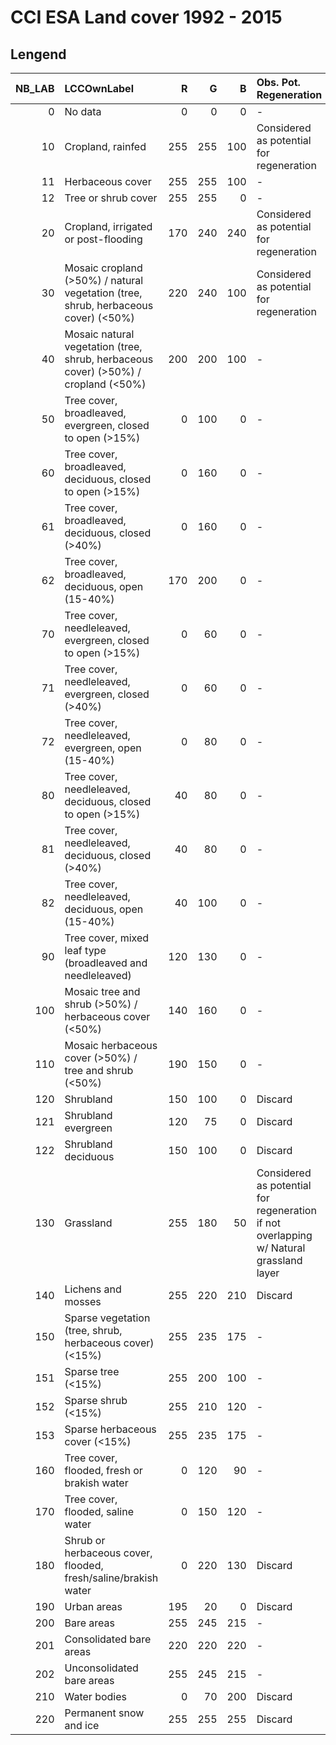 # CCI ESA Land cover 1992 - 2015

## Lengend  
  
| NB_LAB|LCCOwnLabel                                                                        |   R|   G|   B|Obs. Pot. Regeneration |
|------:|:----------------------------------------------------------------------------------|---:|---:|---:|:-----------|
|      0|No data                                                                            |   0|   0|   0|-|
|     10|Cropland, rainfed                                                                  | 255| 255| 100|Considered as potential for regeneration|
|     11|Herbaceous cover                                                                   | 255| 255| 100|-|
|     12|Tree or shrub cover                                                                | 255| 255|   0|-|
|     20|Cropland, irrigated or post-flooding                                               | 170| 240| 240|Considered as potential for regeneration|
|     30|Mosaic cropland (>50%) / natural vegetation (tree, shrub, herbaceous cover) (<50%) | 220| 240| 100|Considered as potential for regeneration|
|     40|Mosaic natural vegetation (tree, shrub, herbaceous cover) (>50%) / cropland (<50%) | 200| 200| 100|-|
|     50|Tree cover, broadleaved, evergreen, closed to open (>15%)                          |   0| 100|   0|-|
|     60|Tree cover, broadleaved, deciduous, closed to open (>15%)                          |   0| 160|   0|-|
|     61|Tree cover, broadleaved, deciduous, closed (>40%)                                  |   0| 160|   0|-|
|     62|Tree cover, broadleaved, deciduous, open (15-40%)                                  | 170| 200|   0|-|
|     70|Tree cover, needleleaved, evergreen, closed to open (>15%)                         |   0|  60|   0|-|
|     71|Tree cover, needleleaved, evergreen, closed (>40%)                                 |   0|  60|   0|-|
|     72|Tree cover, needleleaved, evergreen, open (15-40%)                                 |   0|  80|   0|-|
|     80|Tree cover, needleleaved, deciduous, closed to open (>15%)                         |  40|  80|   0|-|
|     81|Tree cover, needleleaved, deciduous, closed (>40%)                                 |  40|  80|   0|-|
|     82|Tree cover, needleleaved, deciduous, open (15-40%)                                 |  40| 100|   0|-|
|     90|Tree cover, mixed leaf type (broadleaved and needleleaved)                         | 120| 130|   0|-|
|    100|Mosaic tree and shrub (>50%) / herbaceous cover (<50%)                             | 140| 160|   0|-|
|    110|Mosaic herbaceous cover (>50%) / tree and shrub (<50%)                             | 190| 150|   0|-|
|    120|Shrubland                                                                          | 150| 100|   0|Discard|
|    121|Shrubland evergreen                                                                | 120|  75|   0|Discard|
|    122|Shrubland deciduous                                                                | 150| 100|   0|Discard|
|    130|Grassland                                                                          | 255| 180|  50|Considered as potential for regeneration if not overlapping w/ Natural grassland layer|
|    140|Lichens and mosses                                                                 | 255| 220| 210|Discard|
|    150|Sparse vegetation (tree, shrub, herbaceous cover) (<15%)                           | 255| 235| 175|-|
|    151|Sparse tree (<15%)                                                                 | 255| 200| 100|-|
|    152|Sparse shrub (<15%)                                                                | 255| 210| 120|-|
|    153|Sparse herbaceous cover (<15%)                                                     | 255| 235| 175|-|
|    160|Tree cover, flooded, fresh or brakish water                                        |   0| 120|  90|-|
|    170|Tree cover, flooded, saline water                                                  |   0| 150| 120|-|
|    180|Shrub or herbaceous cover, flooded, fresh/saline/brakish water                     |   0| 220| 130|Discard|
|    190|Urban areas                                                                        | 195|  20|   0|Discard|
|    200|Bare areas                                                                         | 255| 245| 215|-|
|    201|Consolidated bare areas                                                            | 220| 220| 220|-|
|    202|Unconsolidated bare areas                                                          | 255| 245| 215|-|
|    210|Water bodies                                                                       |   0|  70| 200|Discard|
|    220|Permanent snow and ice                                                             | 255| 255| 255|Discard|  
